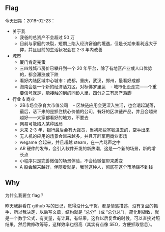 ## Flag

今天日期：2018-02-23：

- 关于我
    - 我爸的总资产不会超过 50 万
    - 目前与家庭的决裂，短期上陷入经济窘迫的境遇，但是长期来看利远大于弊，并且目前的生活状况会在 2-3 年内改善
- 城市
    - 厦门肯定完蛋
    - 三四线城市房价已攀升到一个 20 年平台，除了有地区产业或人口优势的，都会滞涨或下跌
    - 看好内陆区域中心城市：成都，重庆，武汉，郑州，最看好成都
    - 海南会是一个新的经济活力区，对标佛罗里达
    - 城市化没走完——个重要信号就是，能接触的到的同龄人里，四分之三有房产落脚
- 行业 & 商业
    - 2B市场会孕育大市值公司
    - 区块链应用会更深入生活，也会潮起潮落，最后，活下来的是抓住核心价值的公司，有好的区块链产品，并且会越来越好——大家都看好的地方，不要去
    - 网易可能陷入某种困局
    - 未来 2-3 年，银行最后会有大裁员，当初那些塞钱进去的，空手出来
    - 无人机的应用的场景会越来越多，并且开辟军用商业市场
    - wegame 会起来，并且超越 steam，在一片骂声之中
    - AR 硬件的发布，会引入软件开发的新热潮，这是一个新的场景，新的增长点
    - 小程序只是完善微信的场景体验，不会给微信带来质变
    - A 股会越来越好，伴随着就是，我爸这种人，彻底在这个市场赚不到钱

## Why

为什么我要立 flag？

昨天我翻看在 github 写的日记，觉得没什么干货，都是情感描述，没有复盘的抓手，所以我决定，以后写文章，结构就是 “总分”（或 “总分总”），简化到极致，就是一个数学公式，有变量，有计算，有结果，这样以后复盘的时候，可以直接对照结果，然后做修改等等，这样效率也很高（其实有点像 SEO，方便抓取信息）。
